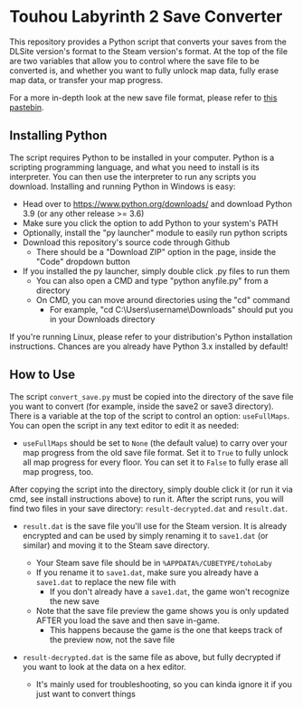 # Touhou Labyrinth 2 Save Converter

This repository provides a Python script that converts your saves from the DLSite version's format to the Steam version's format. At the top of the file are two variables that allow you to control where the save file to be converted is, and whether you want to fully unlock map data, fully erase map data, or transfer your map progress.

For a more in-depth look at the new save file format, please refer to [this pastebin](https://pastebin.com/Mpx7wdSg). 

## Installing Python

The script requires Python to be installed in your computer. Python is a scripting programming language, and what you need to install is its interpreter. You can then use the interpreter to run any scripts you download. Installing and running Python in Windows is easy:

* Head over to https://www.python.org/downloads/ and download Python 3.9 (or any other release >= 3.6)
* Make sure you click the option to add Python to your system's PATH
* Optionally, install the "py launcher" module to easily run python scripts
* Download this repository's source code through Github
  * There should be a "Download ZIP" option in the page, inside the "Code" dropdown button
* If you installed the py launcher, simply double click .py files to run them
  * You can also open a CMD and type "python anyfile.py" from a directory
  * On CMD, you can move around directories using the "cd" command
    * For example, "cd C:\Users\username\Downloads" should put you in your Downloads directory

If you're running Linux, please refer to your distribution's Python installation instructions. Chances are you already have Python 3.x installed by default!

## How to Use

The script `convert_save.py` must be copied into the directory of the save file you want to convert (for example, inside the save2 or save3 directory). There is a variable at the top of the script to control an option: `useFullMaps`. You can open the script in any text editor to edit it as needed:

* `useFullMaps` should be set to `None` (the default value) to carry over your map progress from the old save file format. Set it to `True` to fully unlock all map progress for every floor. You can set it to `False` to fully erase all map progress, too.

After copying the script into the directory, simply double click it (or run it via cmd, see install instructions above) to run it. After the script runs, you will find two files in your save directory: `result-decrypted.dat` and  `result.dat`.

* `result.dat` is the save file you'll use for the Steam version. It is already encrypted and can be used by simply renaming it to `save1.dat` (or similar) and moving it to the Steam save directory.
  * Your Steam save file should be in `%APPDATA%/CUBETYPE/tohoLaby`
  * If you rename it to `save1.dat`, make sure you already have a `save1.dat` to replace the new file with
    * If you don't already have a `save1.dat`, the game won't recognize the new save
  * Note that the save file preview the game shows you is only updated AFTER you load the save and then save in-game.
    * This happens because the game is the one that keeps track of the preview now, not the save file

* `result-decrypted.dat` is the same file as above, but fully decrypted if you want to look at the data on a hex editor.
  * It's mainly used for troubleshooting, so you can kinda ignore it if you just want to convert things

